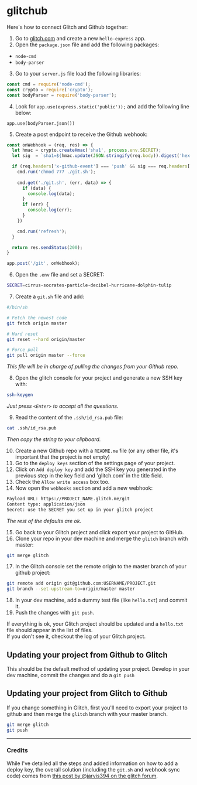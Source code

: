 # glitchub

Here's how to connect Glitch and Github together:

1. Go to [glitch.com](http://glitch.com) and create a new `hello-express` app.
2. Open the `package.json` file and add the following packages:

  - `node-cmd`
  - `body-parser`

3. Go to your `server.js` file load the following libraries:

```js
const cmd = require('node-cmd');
const crypto = require('crypto'); 
const bodyParser = require('body-parser');
```

4. Look for `app.use(express.static('public'));` and add the following line below:

`app.use(bodyParser.json())`

5. Create a post endpoint to receive the Github webhook:

```js
const onWebhook = (req, res) => {
  let hmac = crypto.createHmac('sha1', process.env.SECRET);
  let sig  = `sha1=${hmac.update(JSON.stringify(req.body)).digest('hex')}`;

  if (req.headers['x-github-event'] === 'push' && sig === req.headers['x-hub-signature']) {
    cmd.run('chmod 777 ./git.sh'); 
    
    cmd.get('./git.sh', (err, data) => {  
      if (data) {
        console.log(data);
      }
      if (err) {
        console.log(err);
      }
    })

    cmd.run('refresh');
  }

  return res.sendStatus(200);
}

app.post('/git', onWebhook);
```

6. Open the `.env` file and set a SECRET:

```bash
SECRET=cirrus-socrates-particle-decibel-hurricane-dolphin-tulip
```

7. Create a `git.sh` file and add:

```bash
#/bin/sh

# Fetch the newest code
git fetch origin master

# Hard reset
git reset --hard origin/master

# Force pull
git pull origin master --force
```

*This file will be in charge of pulling the changes from your Github repo.*

8. Open the glitch console for your project and generate a new SSH key with:

```bash 
ssh-keygen
```

*Just press `<Enter>` to accept all the questions.*

9. Read the content of the `.ssh/id_rsa.pub` file:

```bash 
cat .ssh/id_rsa.pub
```

*Then copy the string to your clipboard.*

10. Create a new Github repo with a `README.me` file (or any other file, it's important that the project is not empty)
11. Go to the `deploy keys` section of the settings page of your project.
12. Click on `Add deploy key` and add the SSH key you generated in the previous step in the key field and 'glitch.com' in the title field.
13. Check the `Allow write access` box too.
14. Now open the `webhooks` section and add a new webhook:

```html
Payload URL: https://PROJECT_NAME.glitch.me/git
Content type: application/json
Secret: use the SECRET you set up in your glitch project
```
*The rest of the defaults are ok.*

15. Go back to your Glitch project and click export your project to GitHub.
16. Clone your repo in your dev machine and merge the `glitch` branch with master:

```bash 
git merge glitch
```

17. In the Glitch console set the remote origin to the master branch of your github project:

```bash
git remote add origin git@github.com:USERNAME/PROJECT.git
git branch --set-upstream-to=origin/master master
```

18. In your dev machine, add a dummy test file (like `hello.txt`) and commit it.
19. Push the changes with `git push`. 

If everything is ok, your Glitch project should be updated and a `hello.txt` file should appear in the list of files.   
If you don't see it, checkout the log of your Glitch project.

## Updating your project from Github to Glitch

This should be the default method of updating your project. Develop in your dev machine, commit the changes and do a `git push`

## Updating your project from Glitch to Github

If you change something in Glitch, first you'll need to export your project to github and then merge the `glitch` branch with your master branch.

```bash 
git merge glitch
git push
```

---

### Credits

While I've detailed all the steps and added  information on how to add a deploy key, the overall solution (including the `git.sh` and webhook sync code) comes from [this post by @jarvis394 on the glitch forum](https://support.glitch.com/t/tutorial-how-to-auto-update-your-project-with-github/8124). 



